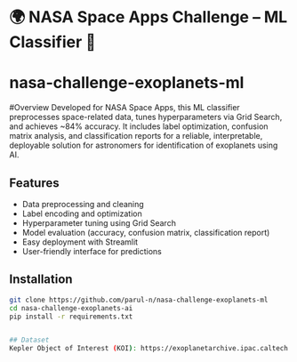 
# 🌍 NASA Space Apps Challenge – ML Classifier 🚀
# nasa-challenge-exoplanets-ml
#Overview
Developed for NASA Space Apps, this ML classifier preprocesses space-related data, tunes hyperparameters via Grid Search, and achieves ~84% accuracy. It includes label optimization, confusion matrix analysis, and classification reports for a reliable, interpretable, deployable solution for astronomers for identification of exoplanets using AI.

## Features
- Data preprocessing and cleaning
- Label encoding and optimization
- Hyperparameter tuning using Grid Search
- Model evaluation (accuracy, confusion matrix, classification report)
- Easy deployment with Streamlit
- User-friendly interface for predictions

## Installation
```bash
git clone https://github.com/parul-n/nasa-challenge-exoplanets-ml
cd nasa-challenge-exoplanets-ai
pip install -r requirements.txt


## Dataset
Kepler Object of Interest (KOI): https://exoplanetarchive.ipac.caltech.edu/cgi-bin/TblView/nph-tblView?app=ExoTbls&config=cumulative




